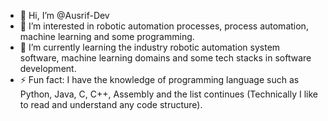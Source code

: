 - 👋 Hi, I’m @Ausrif-Dev
- 👀 I’m interested in robotic automation processes, process automation, machine learning and some programming.
- 🌱 I’m currently learning the industry robotic automation system software, machine learning domains and some tech stacks in software development.
- ⚡ Fun fact: I have the knowledge of programming language such as Python, Java, C, C++, Assembly and the list continues (Technically I like to read and understand any code structure).

<!---
Ausrif-Dev/Ausrif-Dev is a ✨ special ✨ repository because its `README.md` (this file) appears on your GitHub profile.
You can click the Preview link to take a look at your changes.
--->
